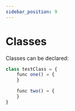 ```yaml
---
sidebar_position: 9
---
```


# Classes


Classes can be declared:

```jsx
class testClass = {
	func one() = {
	}

	func two() = {
	}
} 

```